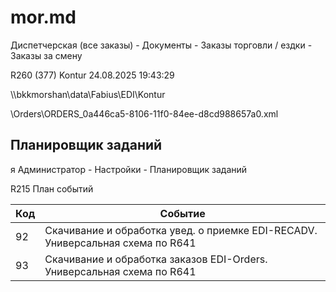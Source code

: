 # mor.md

Диспетчерская (все заказы) - Документы - Заказы торговли / ездки - Заказы за смену

R260 (377) Kontur 24.08.2025 19:43:29

\\\bkkmorshan\data\Fabius\EDI\Kontur

\Orders\ORDERS_0a446ca5-8106-11f0-84ee-d8cd988657a0.xml

## Планировщик заданий 

я Администратор - Настройки - Планировщик заданий

R215 План событий

| Код | Событие |
| --- | ------------ |
|  92 | Скачивание и обработка увед. о приемке EDI-RECADV. Универсальная схема по R641 |
|  93 | Скачивание и обработка заказов EDI-Orders. Универсальная схема по R641 |
